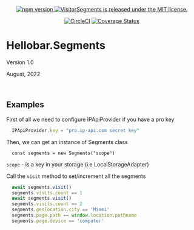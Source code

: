 <p align="center">
  <a href="https://badge.fury.io/js/visitor-segments">
    <img src="https://badge.fury.io/js/visitor-segments.svg" alt="npm version">
  </a>
  <a href="https://github.com/facebook/jest/blob/main/LICENSE">
    <img src="https://img.shields.io/badge/license-MIT-blue.svg" alt="VisitorSegments is released under the MIT license." />
  </a>
</p>

<p align="center">
  <a href="https://dl.circleci.com/status-badge/redirect/gh/Hello-bar/visitor-segments/tree/main"><img alt="CircleCI" src="https://dl.circleci.com/status-badge/img/gh/Hello-bar/visitor-segments/tree/main.svg?style=svg"></a>
  <a href="https://codecov.io/github/Hello-bar/visitor-segments"><img alt="Coverage Status" src="https://img.shields.io/codecov/c/github/Hello-bar/visitor-segments/main.svg?maxAge=43200"></a>
</p>

# Hellobar.Segments

Version 1.0

August, 2022

<br/>

## Examples

First of all we need to configure IPApiProvider if you have a pro key

```js
  IPApiProvider.key = "pro.ip-api.com secret key"
```

Then, we can get an instance of Segments class 

```  
  const segments = new Segments("scope")
```

`scope` - is a key in your storage (i.e LocalStorageAdapter)


Call the `visit` method to set/increment all the segments

```js
  await segments.visit()
  segments.visits.count == 1
  await segments.visit()
  segments.visits.count == 2
  segments.geolocation.city == 'Miami'
  segments.page.path == window.location.pathname
  segments.page.device == 'computer'
```
